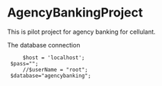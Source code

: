 # AgencyBankingProject

This is pilot project for agency banking for cellulant. 

The database connection

         $host = 'localhost';
	 $pass="";
         //$userName = "root";
	 $database="agencybanking";
